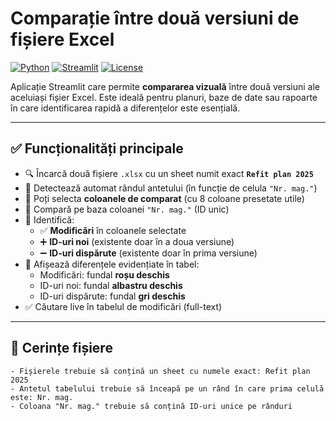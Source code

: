 # Comparație între două versiuni de fișiere Excel

[![Python](https://img.shields.io/badge/Python-3.9%2B-blue?logo=python)](https://www.python.org/)
[![Streamlit](https://img.shields.io/badge/Streamlit-%E2%9C%A8%20App-red?logo=streamlit)](https://streamlit.io/)
[![License](https://img.shields.io/badge/License-MIT-green)](LICENSE)

Aplicație Streamlit care permite **compararea vizuală** între două versiuni ale aceluiași fișier Excel. Este ideală pentru planuri, baze de date sau rapoarte în care identificarea rapidă a diferențelor este esențială.

---

## ✅ Funcționalități principale

- 🔍 Încarcă două fișiere `.xlsx` cu un sheet numit exact **`Refit plan 2025`**
- 🔑 Detectează automat rândul antetului (în funcție de celula `"Nr. mag."`)
- 🧩 Poți selecta **coloanele de comparat** (cu 8 coloane presetate utile)
- 🔁 Compară pe baza coloanei `"Nr. mag."` (ID unic)
- 🚨 Identifică:
  - ✅ **Modificări** în coloanele selectate
  - ➕ **ID-uri noi** (existente doar în a doua versiune)
  - ➖ **ID-uri dispărute** (existente doar în prima versiune)
- 🎨 Afișează diferențele evidențiate în tabel:
  - Modificări: fundal **roșu deschis**
  - ID-uri noi: fundal **albastru deschis**
  - ID-uri dispărute: fundal **gri deschis**
- ✅ Căutare live în tabelul de modificări (full-text)

---

## 📝 Cerințe fișiere
	- Fișierele trebuie să conțină un sheet cu numele exact: Refit plan 2025
	- Antetul tabelului trebuie să înceapă pe un rând în care prima celulă este: Nr. mag.
	- Coloana "Nr. mag." trebuie să conțină ID-uri unice pe rânduri